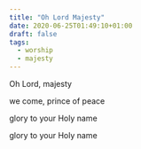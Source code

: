 ```yaml
---
title: "Oh Lord Majesty"
date: 2020-06-25T01:49:10+01:00
draft: false
tags:
  - worship
  - majesty
---
```




Oh Lord, majesty

we come, prince of peace

glory to your Holy name

glory to your Holy name
